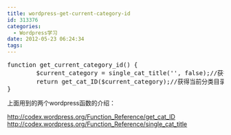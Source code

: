 ```yaml
---
title: wordpress-get-current-category-id
id: 313376
categories:
  - Wordpress学习
date: 2012-05-23 06:24:34
tags:
---
```


 
<pre class="lang:php decode:true " >function get_current_category_id() {
 		$current_category = single_cat_title('', false);//获得当前分类目录名称
 		return get_cat_ID($current_category);//获得当前分类目录ID
}
</pre> 

上面用到的两个wordpress函数的介绍：

http://codex.wordpress.org/Function_Reference/get_cat_ID
http://codex.wordpress.org/Function_Reference/single_cat_title